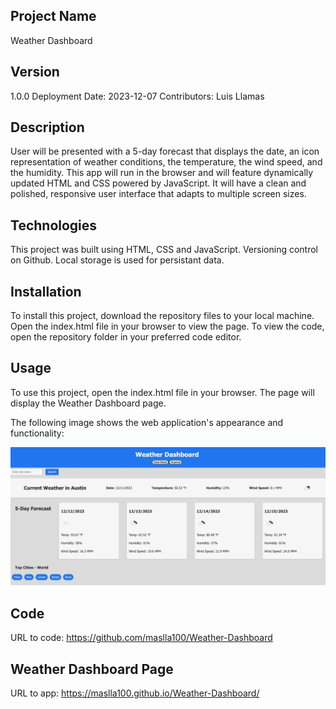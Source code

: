 ## Project Name
 Weather Dashboard 

## Version
1.0.0 Deployment Date: 2023-12-07 Contributors: Luis Llamas

## Description

 User will be presented with a 5-day forecast that displays the date, an icon representation of weather conditions, the temperature, the wind speed, and the humidity.  This app will run in the browser and will feature dynamically updated HTML and CSS powered by JavaScript. It will have a clean and polished, responsive user interface that adapts to multiple screen sizes.

## Technologies

This project was built using HTML, CSS and JavaScript.  Versioning control on Github.  Local storage is used for persistant data.

## Installation
To install this project, download the repository files to your local machine. Open the index.html file in your browser to view the page. To view the code, open the repository folder in your preferred code editor.

## Usage
To use this project, open the index.html file in your browser. The page will display the Weather Dashboard page.


The following image shows the web application's appearance and functionality:

![The Weather Dashboard shows the following image".](assets/sample.jpeg)

## Code
URL to code: https://github.com/maslla100/Weather-Dashboard
## Weather Dashboard Page
URL to app: https://maslla100.github.io/Weather-Dashboard/
